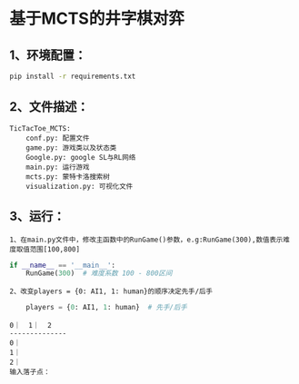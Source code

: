# 基于MCTS的井字棋对弈

## 1、环境配置：
```Bash
pip install -r requirements.txt
```
## 2、文件描述：
    TicTacToe_MCTS:
        conf.py: 配置文件
        game.py: 游戏类以及状态类
        Google.py: google SL与RL网络
        main.py: 运行游戏
        mcts.py: 蒙特卡洛搜索树
        visualization.py: 可视化文件
## 3、运行：
    1、在main.py文件中，修改主函数中的RunGame()参数，e.g:RunGame(300),数值表示难度取值范围[100,800]
```Python
if __name__ == '__main__':
    RunGame(300)  # 难度系数 100 - 800区间 
```
    2、改变players = {0: AI1, 1: human}的顺序决定先手/后手
```python
    players = {0: AI1, 1: human}  # 先手/后手
```
    0｜  1｜  2
    --------------
    0｜
    1｜
    2｜
    输入落子点：